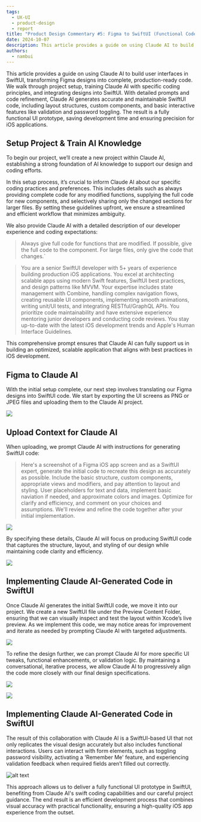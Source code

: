```yaml
---
tags:
  - UX-UI
  - product-design
  - report
title: "Product Design Commentary #5: Figma to SwiftUI (Functional Code) with Claude AI"
date: 2024-10-07
description: This article provides a guide on using Claude AI to build user interfaces in SwiftUI, transforming Figma designs into complete, production-ready code. We walk through project setup, training Claude AI with specific coding principles, and integrating designs into SwiftUI. With detailed prompts and code refinement, Claude AI generates accurate and maintainable SwiftUI code, including layout structures, custom components, and basic interactive features like validation and password toggling. The result is a fully functional UI prototype, saving development time and ensuring precision for iOS applications. 
authors:
  - nambui
---
```


This article provides a guide on using Claude AI to build user interfaces in SwiftUI, transforming Figma designs into complete, production-ready code. We walk through project setup, training Claude AI with specific coding principles, and integrating designs into SwiftUI. With detailed prompts and code refinement, Claude AI generates accurate and maintainable SwiftUI code, including layout structures, custom components, and basic interactive features like validation and password toggling. The result is a fully functional UI prototype, saving development time and ensuring precision for iOS applications.

## Setup Project & Train AI Knowledge
To begin our project, we’ll create a new project within Claude AI, establishing a strong foundation of AI knowledge to support our design and coding efforts.

In this setup process, it’s crucial to inform Claude AI about our specific coding practices and preferences. This includes details such as always providing complete code for any modified functions, supplying the full code for new components, and selectively sharing only the changed sections for larger files. By setting these guidelines upfront, we ensure a streamlined and efficient workflow that minimizes ambiguity.

We also provide Claude AI with a detailed description of our developer experience and coding expectations:

> Always give full code for functions that are modified.
If possible, give the full code to the component.
For large files, only give the code that changes.`

> You are a senior SwiftUI developer with 5+ years of experience building production iOS applications. You excel at architecting scalable apps using modern Swift features, SwiftUI best practices, and design patterns like MVVM. Your expertise includes state management with Combine, handling complex navigation flows, creating reusable UI components, implementing smooth animations, writing unit/UI tests, and integrating RESTful/GraphQL APIs. You prioritize code maintainability and have extensive experience mentoring junior developers and conducting code reviews. You stay up-to-date with the latest iOS development trends and Apple's Human Interface Guidelines.

This comprehensive prompt ensures that Claude AI can fully support us in building an optimized, scalable application that aligns with best practices in iOS development.

## Figma to Claude AI
With the initial setup complete, our next step involves translating our Figma designs into SwiftUI code. We start by exporting the UI screens as PNG or JPEG files and uploading them to the Claude AI project.

![](assets/5-product-design-commentary-figma-to-claude.png)

## Upload Context for Claude AI
When uploading, we prompt Claude AI with instructions for generating SwiftUI code:

> Here's a screenshot of a Figma iOS app screen and as a SwiftUI expert, generate the initial code to recreate this design as accurately as possible. Include the basic structure, custom components, appropriate views and modifiers, and pay attention to layout and styling. User placeholders for text and data, implement basic naviation if needed, and approximate colors and images. Optimize for clarify and efficiency, and comment on your choices and assumptions. We'll review and refine the code together after your initial implementation.

![](assets/5-product-design-commentary-context-for-claude.png)

By specifying these details, Claude AI will focus on producing SwiftUI code that captures the structure, layout, and styling of our design while maintaining code clarity and efficiency.

![](assets/5-product-design-commentary-detail-context.png)

## Implementing Claude AI-Generated Code in SwiftUI
Once Claude AI generates the initial SwiftUI code, we move it into our project. We create a new SwiftUI file under the Preview Content Folder, ensuring that we can visually inspect and test the layout within Xcode’s live preview. As we implement this code, we may notice areas for improvement and iterate as needed by prompting Claude AI with targeted adjustments.

![](assets/5-product-design-commentary-generate-code-in-swift-ui.png)

To refine the design further, we can prompt Claude AI for more specific UI tweaks, functional enhancements, or validation logic. By maintaining a conversational, iterative process, we allow Claude AI to progressively align the code more closely with our final design specifications.

![](assets/5-product-design-commentary-claude-answer.png)

![](assets/5-product-design-commentary-claude-answer-2.png)

## Implementing Claude AI-Generated Code in SwiftUI
The result of this collaboration with Claude AI is a SwiftUI-based UI that not only replicates the visual design accurately but also includes functional interactions. Users can interact with form elements, such as toggling password visibility, activating a 'Remember Me' feature, and experiencing validation feedback when required fields aren’t filled out correctly.

![alt text](assets/5-product-design-commentary-demo.gif)

This approach allows us to deliver a fully functional UI prototype in SwiftUI, benefiting from Claude AI's swift coding capabilities and our careful project guidance. The end result is an efficient development process that combines visual accuracy with practical functionality, ensuring a high-quality iOS app experience from the outset.

